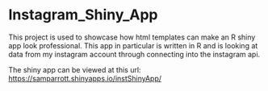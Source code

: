 # Instagram_Shiny_App
This project is used to showcase how html templates can make an R shiny app look professional. This app in particular is written in R and is looking at data from my instagram account through connecting into the instagram api.

The shiny app can be viewed at this url: https://samparrott.shinyapps.io/instShinyApp/
